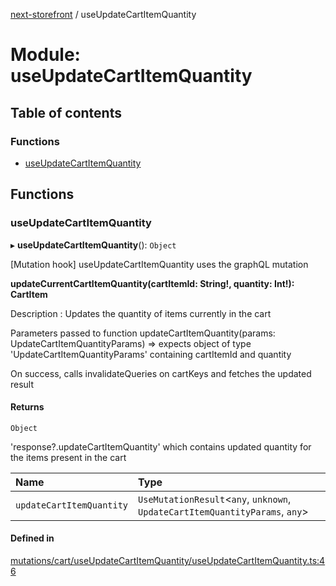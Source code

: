 [next-storefront](../README.md) / useUpdateCartItemQuantity

# Module: useUpdateCartItemQuantity

## Table of contents

### Functions

- [useUpdateCartItemQuantity](useUpdateCartItemQuantity.md#useupdatecartitemquantity)

## Functions

### useUpdateCartItemQuantity

▸ **useUpdateCartItemQuantity**(): `Object`

[Mutation hook] useUpdateCartItemQuantity uses the graphQL mutation

<b>updateCurrentCartItemQuantity(cartItemId: String!, quantity: Int!): CartItem</b>

Description : Updates the quantity of items currently in the cart

Parameters passed to function updateCartItemQuantity(params: UpdateCartItemQuantityParams) => expects object of type 'UpdateCartItemQuantityParams' containing cartItemId and quantity

On success, calls invalidateQueries on cartKeys and fetches the updated result

#### Returns

`Object`

'response?.updateCartItemQuantity' which contains updated quantity for the items present in the cart

| Name                     | Type                                                                          |
| :----------------------- | :---------------------------------------------------------------------------- |
| `updateCartItemQuantity` | `UseMutationResult`<`any`, `unknown`, `UpdateCartItemQuantityParams`, `any`\> |

#### Defined in

[mutations/cart/useUpdateCartItemQuantity/useUpdateCartItemQuantity.ts:46](https://github.com/KiboSoftware/nextjs-storefront/blob/474c22ea/hooks/mutations/cart/useUpdateCartItemQuantity/useUpdateCartItemQuantity.ts#L46)
